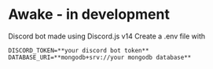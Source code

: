 # Awake - in development
Discord bot made using Discord.js v14
Create a .env file with 
```
DISCORD_TOKEN=**your discord bot token**
DATABASE_URI=**mongodb+srv://your mongodb database**
```
